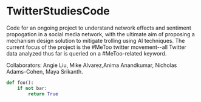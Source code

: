 # TwitterStudiesCode


Code for an ongoing project to understand network effects 
and sentiment propogation in a social media network, with 
the ultimate aim of proposing a mechanism design solution 
to mitigate trolling using AI techniques. The current focus
of the project is the #MeToo twitter movement--all Twitter
data analyzed thus far is queried on a #MeToo-related keyword. 


Collaborators: Angie Liu, Mike Alvarez,Anima Anandkumar, 
Nicholas Adams-Cohen, Maya Srikanth. 


```python
def foo():
    if not bar:
        return True
```
